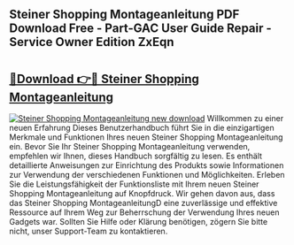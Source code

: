 ## Steiner Shopping Montageanleitung PDF Download Free - Part-GAC User Guide Repair - Service Owner Edition ZxEqn

# <h2><a href="http://df79eb.blite.top/?on=Steiner+Shopping+Montageanleitung">🔗Download 👉🔴 Steiner Shopping Montageanleitung</a></h2>

[![Steiner Shopping Montageanleitung new download](https://i.imgur.com/lujVjoI.png)](http://df79eb.blite.top/?on=Steiner+Shopping+Montageanleitung)
Willkommen zu einer neuen Erfahrung Dieses Benutzerhandbuch führt Sie in die einzigartigen Merkmale und Funktionen Ihres neuen Steiner Shopping Montageanleitung ein. Bevor Sie Ihr Steiner Shopping Montageanleitung verwenden, empfehlen wir Ihnen, dieses Handbuch sorgfältig zu lesen. Es enthält detaillierte Anweisungen zur Einrichtung des Produkts sowie Informationen zur Verwendung der verschiedenen Funktionen und Möglichkeiten. Erleben Sie die Leistungsfähigkeit der Funktionsliste mit Ihrem neuen Steiner Shopping Montageanleitung auf Knopfdruck. Wir gehen davon aus, dass das Steiner Shopping MontageanleitungD eine zuverlässige und effektive Ressource auf Ihrem Weg zur Beherrschung der Verwendung Ihres neuen Gadgets war. Sollten Sie Hilfe oder Klärung benötigen, zögern Sie bitte nicht, unser Support-Team zu kontaktieren.
